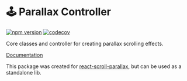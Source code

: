 # 🕹 Parallax Controller

[![npm version](https://badge.fury.io/js/parallax-controller.svg)](https://badge.fury.io/js/parallax-controller) [![codecov](https://codecov.io/gh/jscottsmith/parallax-controller/branch/master/graph/badge.svg)](https://codecov.io/gh/jscottsmith/parallax-controller)

Core classes and controller for creating parallax scrolling effects.

[Documentation](https://parallax-controller.vercel.app/)

This package was created for [react-scroll-parallax](https://github.com/jscottsmith/react-scroll-parallax), but can be used as a standalone lib.
